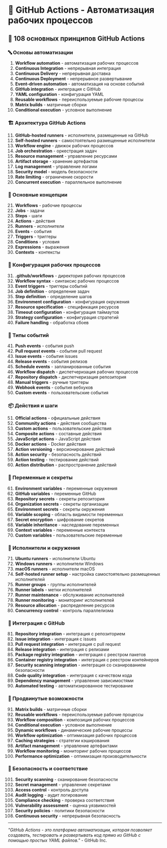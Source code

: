 # 🚀 GitHub Actions - Автоматизация рабочих процессов

## 🌟 108 основных принципов GitHub Actions

### 🔤 Основы автоматизации

1. **Workflow automation** - автоматизация рабочих процессов
2. **Continuous Integration** - непрерывная интеграция
3. **Continuous Delivery** - непрерывная доставка
4. **Continuous Deployment** - непрерывное развертывание
5. **Event-driven automation** - автоматизация на основе событий
6. **GitHub integration** - интеграция с GitHub
7. **YAML configuration** - конфигурация YAML
8. **Reusable workflows** - переиспользуемые рабочие процессы
9. **Matrix builds** - матричные сборки
10. **Conditional execution** - условное выполнение

### 🏗️ Архитектура GitHub Actions

11. **GitHub-hosted runners** - исполнители, размещенные на GitHub
12. **Self-hosted runners** - самостоятельно размещенные исполнители
13. **Workflow engine** - движок рабочих процессов
14. **Job orchestration** - оркестрация задач
15. **Resource management** - управление ресурсами
16. **Artifact storage** - хранение артефактов
17. **Log management** - управление логами
18. **Security model** - модель безопасности
19. **Rate limiting** - ограничение скорости
20. **Concurrent execution** - параллельное выполнение

### 🔄 Основные концепции

21. **Workflows** - рабочие процессы
22. **Jobs** - задачи
23. **Steps** - шаги
24. **Actions** - действия
25. **Runners** - исполнители
26. **Events** - события
27. **Triggers** - триггеры
28. **Conditions** - условия
29. **Expressions** - выражения
30. **Contexts** - контексты

### 🎯 Конфигурация рабочих процессов

31. **.github/workflows** - директория рабочих процессов
32. **Workflow syntax** - синтаксис рабочих процессов
33. **Event triggers** - триггеры событий
34. **Job definition** - определение задач
35. **Step definition** - определение шагов
36. **Environment configuration** - конфигурация окружения
37. **Resource specification** - спецификация ресурсов
38. **Timeout configuration** - конфигурация таймаутов
39. **Strategy configuration** - конфигурация стратегий
40. **Failure handling** - обработка сбоев

### 🧪 Типы событий

41. **Push events** - события push
42. **Pull request events** - события pull request
43. **Issue events** - события issues
44. **Release events** - события релизов
45. **Schedule events** - запланированные события
46. **Workflow dispatch** - диспетчеризация рабочих процессов
47. **Repository dispatch** - диспетчеризация репозитория
48. **Manual triggers** - ручные триггеры
49. **Webhook events** - события вебхуков
50. **Custom events** - пользовательские события

### 📦 Действия и шаги

51. **Official actions** - официальные действия
52. **Community actions** - действия сообщества
53. **Custom actions** - пользовательские действия
54. **Composite actions** - составные действия
55. **JavaScript actions** - JavaScript действия
56. **Docker actions** - Docker действия
57. **Action versioning** - версионирование действий
58. **Action security** - безопасность действий
59. **Action testing** - тестирование действий
60. **Action distribution** - распространение действий

### 🔧 Переменные и секреты

61. **Environment variables** - переменные окружения
62. **GitHub variables** - переменные GitHub
63. **Repository secrets** - секреты репозитория
64. **Organization secrets** - секреты организации
65. **Environment secrets** - секреты окружения
66. **Variable scoping** - область видимости переменных
67. **Secret encryption** - шифрование секретов
68. **Variable inheritance** - наследование переменных
69. **Context variables** - переменные контекста
70. **Custom variables** - пользовательские переменные

### 🧮 Исполнители и окружения

71. **Ubuntu runners** - исполнители Ubuntu
72. **Windows runners** - исполнители Windows
73. **macOS runners** - исполнители macOS
74. **Self-hosted runner setup** - настройка самостоятельно размещенных исполнителей
75. **Runner groups** - группы исполнителей
76. **Runner labels** - метки исполнителей
77. **Runner maintenance** - обслуживание исполнителей
78. **Runner monitoring** - мониторинг исполнителей
79. **Resource allocation** - распределение ресурсов
80. **Concurrency control** - контроль параллелизма

### 🎨 Интеграция с GitHub

81. **Repository integration** - интеграция с репозиторием
82. **Issue integration** - интеграция с issues
83. **Pull request integration** - интеграция с pull request
84. **Release integration** - интеграция с релизами
85. **Package registry integration** - интеграция с реестром пакетов
86. **Container registry integration** - интеграция с реестром контейнеров
87. **Security scanning integration** - интеграция со сканированием безопасности
88. **Code quality integration** - интеграция с качеством кода
89. **Dependency management** - управление зависимостями
90. **Automated testing** - автоматизированное тестирование

### 🚀 Продвинутые возможности

91. **Matrix builds** - матричные сборки
92. **Reusable workflows** - переиспользуемые рабочие процессы
93. **Workflow composition** - композиция рабочих процессов
94. **Conditional execution** - условное выполнение
95. **Dynamic workflows** - динамические рабочие процессы
96. **Workflow optimization** - оптимизация рабочих процессов
97. **Caching strategies** - стратегии кэширования
98. **Artifact management** - управление артефактами
99. **Workflow monitoring** - мониторинг рабочих процессов
100. **Performance optimization** - оптимизация производительности

### 🧪 Безопасность и соответствие

101. **Security scanning** - сканирование безопасности
102. **Secret management** - управление секретами
103. **Access control** - контроль доступа
104. **Audit logging** - аудит логирование
105. **Compliance checking** - проверка соответствия
106. **Vulnerability assessment** - оценка уязвимостей
107. **Security policies** - политики безопасности
108. **Continuous security** - непрерывная безопасность

---

*"GitHub Actions - это платформа автоматизации, которая позволяет создавать, тестировать и развертывать код прямо из GitHub с помощью простых YAML файлов."* - GitHub Inc.
